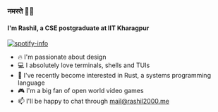 ### नमस्ते 🙏🏻 

#### I'm Rashil, a CSE postgraduate at IIT Kharagpur

[![spotify-info](https://spotify-github-profile.vercel.app/api/view?uid=rashil2000&cover_image=true&theme=natemoo-re&bar_color_cover=true)](https://spotify-github-profile.vercel.app/api/view?uid=rashil2000&redirect=true)

- 🔥 I'm passionate about design
- 💻 I absolutely love terminals, shells and TUIs 
- 🦀 I've recently become interested in Rust, a systems programming language
- 🎮 I'm a big fan of open world video games
- 📫 I'll be happy to chat through [mail@rashil2000.me](mailto:mail@rashil2000.me)
